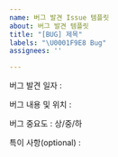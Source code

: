 ```yaml
---
name: 버그 발견 Issue 템플릿
about: 버그 발견 템플릿
title: "[BUG] 제목"
labels: "\U0001F9E8 Bug"
assignees: ''

---
```


버그 발견 일자 : 

버그 내용 및 위치 :

버그 중요도 : 상/중/하

특이 사항(optional) :

